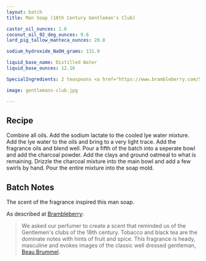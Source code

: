 ```yaml
---
layout: batch
title: Man Soap (18th Century Gentleman's Club)

castor_oil_ounces: 1.6
coconut_oil_92_deg_ounces: 9.6
lard_pig_tallow_manteca_ounces: 20.8

sodium_hydroxide_NaOH_grams: 131.9

liquid_base_name: Distilled Water
liquid_base_ounces: 12.16

SpecialIngredients: 2 teaspoons <a href="https://www.brambleberry.com/Sodium-Lactate-P5127.aspx">sodium lactate</a>, 30 grams lightly ground oatmeal, 2 teaspoons <a href="http://amzn.to/1mO82Mu">Indian healing clay powder (calcium bentonite)</a>, 1 teaspoon <a href="http://amzn.to/1P0vxbg">Moroccan red clay powder</a>, &frac12; tablespoon <a href="http://amzn.to/1P0vJan">coarse sodium bentonite clay</a>, 1 teaspoon <a href="http://amzn.to/1P0vDQ6">hardwood activated charcoal powder</a>,  &frac12; oz. <a href="https://www.brambleberry.com/Beau-Brummel-Cybilla-Fragrance-Oil-P3358.aspx">beau brummel cybilla fragrance oil</a>.

image: gentlemans-club.jpg

---
```


## Recipe
Combine all oils. Add the sodium lactate to the cooled lye water mixture.  Add the lye water to the oils and bring to a very light trace. Add the fragrance oils and blend well. Pour a fifth of the batch into a seperate bowl and add the charcoal powder. Add the clays and ground oatmeal to what is remaining. Drizzle the charcoal mixture into the main bowl and add a few swirls by hand. Pour the entire mixture into the soap mold. 

## Batch Notes
The scent of the fragrance inspired this man soap.

As described at [Brambleberry](https://www.brambleberry.com/Beau-Brummel-Cybilla-Fragrance-Oil-P3358.aspx):

> We asked our perfumer to create a scent that reminded us of the Gentlemen's clubs of the 18th century. Tobacco and black tea are the dominate notes with hints of fruit and  spice. This fragrance is heady, masculine and evokes images of the classic well dressed gentleman, [Beau Brummel](https://en.wikipedia.org/wiki/Beau_Brummell).